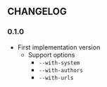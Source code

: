 ## CHANGELOG

### 0.1.0

* First implementation version
    * Support options
        * `--with-system`
        * `--with-authors`
        * `--with-urls`
